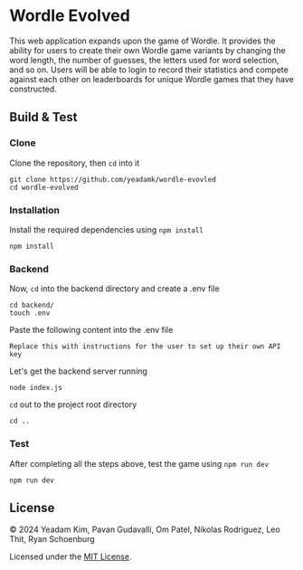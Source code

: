 # Wordle Evolved

This web application expands upon the game of Wordle. It provides the ability for users to create their own Wordle game variants by changing the word length, the number of guesses, the letters used for word selection, and so on. Users will be able to login to record their statistics and compete against each other on leaderboards for unique Wordle games that they have constructed.

## Build & Test

### Clone
Clone the repository, then `cd` into it
```
git clone https://github.com/yeadamk/wordle-evovled
cd wordle-evolved
```

### Installation
Install the required dependencies using `npm install`
```
npm install
```

### Backend
Now, `cd` into the backend directory and create a .env file
```
cd backend/
touch .env
```

Paste the following content into the .env file
```
Replace this with instructions for the user to set up their own API key
```

Let's get the backend server running
```
node index.js
```

`cd` out to the project root directory
```
cd ..
```

### Test
After completing all the steps above, test the game using `npm run dev`
```
npm run dev
```

## License
© 2024 Yeadam Kim, Pavan Gudavalli, Om Patel, Nikolas Rodriguez, Leo Thit, Ryan Schoenburg

Licensed under the [MIT License](LICENSE).
